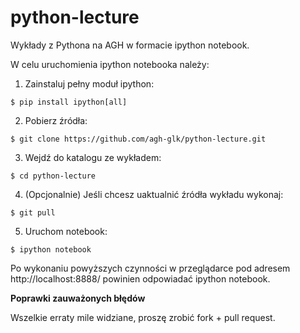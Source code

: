 python-lecture
==============

Wykłady z Pythona na AGH w formacie ipython notebook.

W celu uruchomienia ipython notebooka należy:

1. Zainstaluj pełny moduł ipython:

  ```
  $ pip install ipython[all]
  ```

2. Pobierz źródła:

  ```
  $ git clone https://github.com/agh-glk/python-lecture.git
  ```
  
3. Wejdź do katalogu ze wykładem:

  ```
  $ cd python-lecture
  ```


4. (Opcjonalnie) Jeśli chcesz uaktualnić źródła wykładu wykonaj:

  ```
  $ git pull
  ```
  
    
5. Uruchom notebook:

  ```
  $ ipython notebook
  ```
  

Po wykonaniu powyższych czynności w przeglądarce pod adresem http://localhost:8888/ powinien odpowiadać ipython notebook.



**Poprawki zauważonych błędów**

Wszelkie erraty mile widziane, proszę zrobić fork + pull request.
